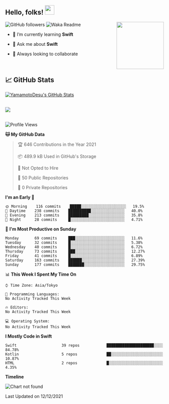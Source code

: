 ## Hello, folks! <img src="https://raw.githubusercontent.com/MartinHeinz/MartinHeinz/master/wave.gif" width="30px"> 
<p>
<img align="right" src="https://media.giphy.com/media/26ufdb3cYKwbRtYVW/giphy.gif" style="max-width:100%;" height="150px">
 
![GitHub followers](https://img.shields.io/github/followers/YamamotoDesu?label=Follow&style=social)
![Waka Readme](https://github.com/YamamotoDesu/YamamotoDesu/workflows/Waka%20Readme/badge.svg)
 
- 🌱 I’m currently learning **Swift**  
 
- 💬 Ask me about **Swift**  
 
- 👯 Always looking to collaborate
</p>
<br>

## &#x1f4c8; GitHub Stats
<a href="https://github.com/YamamotoDesu/YamamotoDesu">
  <img align="center" src="https://github-readme-stats.vercel.app/api?username=YamamotoDesu&show_icons=true&line_height=27&count_private=true&title_color=ffffff&text_color=c9cacc&icon_color=2bbc8a&bg_color=1d1f21&hide=contribs,prs&show_icons=true" alt="YamamotoDesu's GitHub Stats" /><br><br>
</a>

![](https://github-profile-summary-cards.vercel.app/api/cards/profile-details?username=YamamotoDesu&theme=vue)
<br><br>

<!--START_SECTION:waka-->
![Profile Views](http://img.shields.io/badge/Profile%20Views-0-blue)

**🐱 My GitHub Data** 

> 🏆 646 Contributions in the Year 2021
 > 
> 📦 489.9 kB Used in GitHub's Storage 
 > 
> 🚫 Not Opted to Hire
 > 
> 📜 50 Public Repositories 
 > 
> 🔑 0 Private Repositories  
 > 
**I'm an Early 🐤** 

```text
🌞 Morning    116 commits    █████░░░░░░░░░░░░░░░░░░░░   19.5% 
🌆 Daytime    238 commits    ██████████░░░░░░░░░░░░░░░   40.0% 
🌃 Evening    213 commits    █████████░░░░░░░░░░░░░░░░   35.8% 
🌙 Night      28 commits     █░░░░░░░░░░░░░░░░░░░░░░░░   4.71%

```
📅 **I'm Most Productive on Sunday** 

```text
Monday       69 commits     ███░░░░░░░░░░░░░░░░░░░░░░   11.6% 
Tuesday      32 commits     █░░░░░░░░░░░░░░░░░░░░░░░░   5.38% 
Wednesday    40 commits     █░░░░░░░░░░░░░░░░░░░░░░░░   6.72% 
Thursday     73 commits     ███░░░░░░░░░░░░░░░░░░░░░░   12.27% 
Friday       41 commits     █░░░░░░░░░░░░░░░░░░░░░░░░   6.89% 
Saturday     163 commits    ██████░░░░░░░░░░░░░░░░░░░   27.39% 
Sunday       177 commits    ███████░░░░░░░░░░░░░░░░░░   29.75%

```


📊 **This Week I Spent My Time On** 

```text
⌚︎ Time Zone: Asia/Tokyo

💬 Programming Languages: 
No Activity Tracked This Week

🔥 Editors: 
No Activity Tracked This Week

💻 Operating System: 
No Activity Tracked This Week

```

**I Mostly Code in Swift** 

```text
Swift                    39 repos            █████████████████████░░░░   84.78% 
Kotlin                   5 repos             ██░░░░░░░░░░░░░░░░░░░░░░░   10.87% 
HTML                     2 repos             █░░░░░░░░░░░░░░░░░░░░░░░░   4.35%

```


**Timeline**

![Chart not found](https://raw.githubusercontent.com/YamamotoDesu/YamamotoDesu/main/charts/bar_graph.png) 


 Last Updated on 12/12/2021
<!--END_SECTION:waka-->
